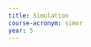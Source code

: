 ```yaml
---
title: Simulation
course-acronym: simor
year: 5
---
```


<!-- Remove this comment and add a summary! -->

<!-- **Main topics**: -->